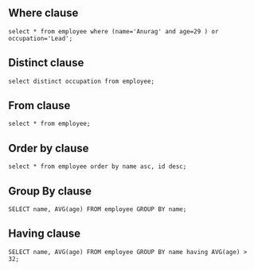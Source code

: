 ## Where clause
```mysql
select * from employee where (name='Anurag' and age=29 ) or occupation='Lead';
```

## Distinct clause
```mysql
select distinct occupation from employee;
```

## From clause
```mysql
select * from employee;
```

## Order by clause
```mysql
select * from employee order by name asc, id desc;
```

## Group By clause
```mysql
SELECT name, AVG(age) FROM employee GROUP BY name;
```

## Having clause
```mysql
SELECT name, AVG(age) FROM employee GROUP BY name having AVG(age) > 32;
```
